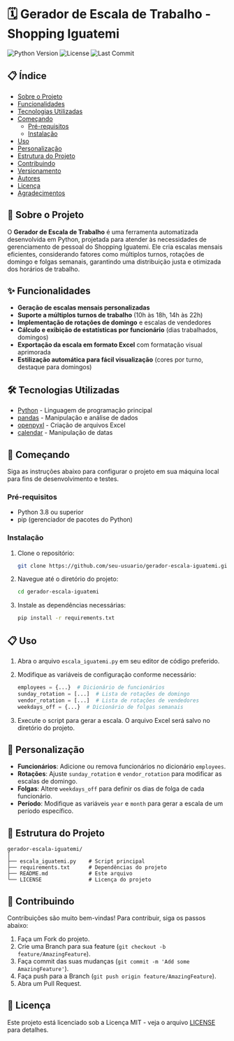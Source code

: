 
# 🗓️ Gerador de Escala de Trabalho - Shopping Iguatemi

![Python Version](https://img.shields.io/badge/python-3.8%2B-blue)
![License](https://img.shields.io/badge/license-MIT-green)
![Last Commit](https://img.shields.io/github/last-commit/seu-usuario/gerador-escala-iguatemi)

## 📋 Índice

- [Sobre o Projeto](#-sobre-o-projeto)
- [Funcionalidades](#-funcionalidades)
- [Tecnologias Utilizadas](#-tecnologias-utilizadas)
- [Começando](#-começando)
  - [Pré-requisitos](#pré-requisitos)
  - [Instalação](#instalação)
- [Uso](#-uso)
- [Personalização](#-personalização)
- [Estrutura do Projeto](#-estrutura-do-projeto)
- [Contribuindo](#-contribuindo)
- [Versionamento](#-versionamento)
- [Autores](#-autores)
- [Licença](#-licença)
- [Agradecimentos](#-agradecimentos)

## 🚀 Sobre o Projeto

O **Gerador de Escala de Trabalho** é uma ferramenta automatizada desenvolvida em Python, projetada para atender às necessidades de gerenciamento de pessoal do Shopping Iguatemi. Ele cria escalas mensais eficientes, considerando fatores como múltiplos turnos, rotações de domingo e folgas semanais, garantindo uma distribuição justa e otimizada dos horários de trabalho.

## ✨ Funcionalidades

- **Geração de escalas mensais personalizadas**
- **Suporte a múltiplos turnos de trabalho** (10h às 18h, 14h às 22h)
- **Implementação de rotações de domingo** e escalas de vendedores
- **Cálculo e exibição de estatísticas por funcionário** (dias trabalhados, domingos)
- **Exportação da escala em formato Excel** com formatação visual aprimorada
- **Estilização automática para fácil visualização** (cores por turno, destaque para domingos)

## 🛠 Tecnologias Utilizadas

- [Python](https://www.python.org/) - Linguagem de programação principal
- [pandas](https://pandas.pydata.org/) - Manipulação e análise de dados
- [openpyxl](https://openpyxl.readthedocs.io/) - Criação de arquivos Excel
- [calendar](https://docs.python.org/3/library/calendar.html) - Manipulação de datas

## 🏁 Começando

Siga as instruções abaixo para configurar o projeto em sua máquina local para fins de desenvolvimento e testes.

### Pré-requisitos

- Python 3.8 ou superior
- pip (gerenciador de pacotes do Python)

### Instalação

1. Clone o repositório:
   ```bash
   git clone https://github.com/seu-usuario/gerador-escala-iguatemi.git
   ```

2. Navegue até o diretório do projeto:
   ```bash
   cd gerador-escala-iguatemi
   ```

3. Instale as dependências necessárias:
   ```bash
   pip install -r requirements.txt
   ```

## 📋 Uso

1. Abra o arquivo `escala_iguatemi.py` em seu editor de código preferido.

2. Modifique as variáveis de configuração conforme necessário:
   ```python
   employees = {...}  # Dicionário de funcionários
   sunday_rotation = [...]  # Lista de rotações de domingo
   vendor_rotation = [...]  # Lista de rotações de vendedores
   weekdays_off = {...}  # Dicionário de folgas semanais 
   ```

3. Execute o script para gerar a escala. O arquivo Excel será salvo no diretório do projeto.

## 🔧 Personalização

- **Funcionários**: Adicione ou remova funcionários no dicionário `employees`.
- **Rotações**: Ajuste `sunday_rotation` e `vendor_rotation` para modificar as escalas de domingo.
- **Folgas**: Altere `weekdays_off` para definir os dias de folga de cada funcionário.
- **Período**: Modifique as variáveis `year` e `month` para gerar a escala de um período específico.

## 📁 Estrutura do Projeto

```plaintext
gerador-escala-iguatemi/
│
├── escala_iguatemi.py    # Script principal
├── requirements.txt      # Dependências do projeto
├── README.md             # Este arquivo
└── LICENSE               # Licença do projeto
```

## 🤝 Contribuindo

Contribuições são muito bem-vindas! Para contribuir, siga os passos abaixo:

1. Faça um Fork do projeto.
2. Crie uma Branch para sua feature (`git checkout -b feature/AmazingFeature`).
3. Faça commit das suas mudanças (`git commit -m 'Add some AmazingFeature'`).
4. Faça push para a Branch (`git push origin feature/AmazingFeature`).
5. Abra um Pull Request.

## 📄 Licença

Este projeto está licenciado sob a Licença MIT - veja o arquivo [LICENSE](./LICENSE) para detalhes.
